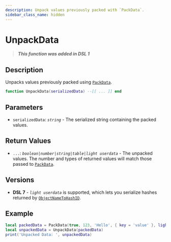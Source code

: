 ```yaml
---
description: Unpack values previously packed with `PackData`.
sidebar_class_name: hidden
---
```


# UnpackData

> **_This function was added in DSL 1_**

## Description

Unpacks values previously packed using [`PackData`](./PackData).

```lua
function UnpackData(serializedData) --[[ ... ]] end
```

## Parameters

- `serializedData`: _`string`_ - The serialized string containing the packed values.

## Return Values

- `...`: _`boolean|number|string|table|light userdata`_ - The unpacked values. The number and types of returned values will match those passed to [`PackData`](./PackData).

## Versions

- **DSL 7** - _`light userdata`_ is supported, which lets you serialize hashes returned by [`ObjectNameToHashID`](./ObjectNameToHashID).

## Example

```lua
local packedData = PackData(true, 123, 'Hello', { key = 'value' }, lightUserData)
local unpackedData = UnpackData(packedData)
print('Unpacked Data: ', unpackedData)
```
